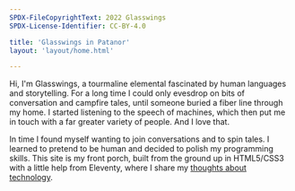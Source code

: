 ```yaml
---
SPDX-FileCopyrightText: 2022 Glasswings
SPDX-License-Identifier: CC-BY-4.0

title: 'Glasswings in Patanor'
layout: 'layout/home.html'

---
```


Hi, I'm Glasswings, a tourmaline elemental fascinated by human
languages and storytelling.  For a long time I could only
evesdrop on bits of conversation and campfire tales, until
someone buried a fiber line through my home.  I started listening
to the speech of machines, which then put me in touch with a far
greater variety of people.  And I love that.

In time I found myself wanting to join conversations and to spin
tales.  I learned to pretend to be human and decided to polish my
programming skills.  This site is my front porch, built from the
ground up in HTML5/CSS3 with a little help from Eleventy, where I
share my [thoughts about technology](/tech).

<!-- I also have an unprofessional home site in contrast to the
creative business-casual tone here. -->
<link rel="me authn nofollow" href="https://patanor.neocities.org/">
